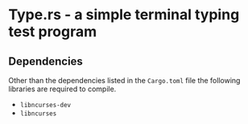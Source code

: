 # Type.rs - a simple terminal typing test program

## Dependencies
Other than the dependencies listed in the `Cargo.toml` file the following libraries are required to compile.
* `libncurses-dev`
* `libncurses`
